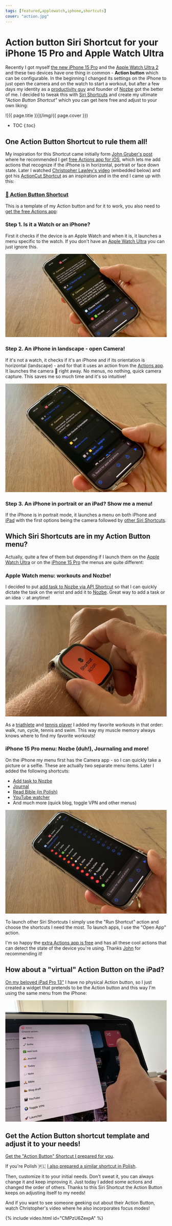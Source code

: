 ```yaml
---
tags: [featured,applewatch,iphone,shortcuts]
cover: "action.jpg"
---
```


# Action button Siri Shortcut for your iPhone 15 Pro and Apple Watch Ultra

Recently I got myself [the new iPhone 15 Pro](/iphone15/) and the [Apple Watch Ultra 2](/ultra/) and these two devices have one thing in common - **Action button** which can be configurable. In the beginning I changed its settings on the iPhone to just open the camera and on the watch to start a workout, but after a few days my identity as a [productivity guy](/productivity/) and founder of [Nozbe](/nozbe/) got the better of me. I decided to tweak this with [Siri Shortcuts](/shortcuts) and create my ultimate *"Action Button Shortcut"* which you can get here free and adjust to your own liking:

<!--More-->

![{{ page.title }}](/img/{{ page.cover }})

* TOC
{:toc}

## One Action Button Shortcut to rule them all!

My inspiration for this Shortcut came initially form [John Gruber's post][df] where he recommended I get [free Actions app for iOS][da], which lets me add actions that recognize if the iPhone is in horizontal, portrait or face down state. Later I watched [Christopher Lawley's video][cv] (embedded below) and got his [ActionCut Shortcut][cs] as an inspiration and in the end I came up with this:

### [🔗 Action Button Shortcut][a]

This is a template of my Action button and for it to work, you also need to [get the free Actions app][da]:

### Step 1. Is it a Watch or an iPhone?

First it checks if the device is an Apple Watch and when it is, it launches a menu specific to the watch. If you don't have an [Apple Watch Ultra](/ultra) you can just ignore this.

![{{ page.title }} device](/img/action-device.jpg)

### Step 2. An iPhone in landscape - open Camera!

If it's not a watch, it checks if it's an iPhone and if its orientation is horizontal (landscape) - and for that it uses an action from the [Actions app][da]. It launches the camera 📸 right away. No menus, no nothing, quick camera capture. This saves me so much time and it's so intuitive!

![{{ page.title }} photo](/img/action-photo.jpg)

### Step 3. An iPhone in portrait or an iPad? Show me a menu!

If the iPhone is in portrait mode, it launches a menu on both iPhone and [iPad](/ipadonly) with the first options being the camera followed by [other Siri Shortcuts](/shortcuts).

## Which Siri Shortcuts are in my Action Button menu?

Actually, quite a few of them but depending if I launch them on the [Apple Watch Ultra](/ultra) or on the [iPhone 15 Pro](/iphone15) the menus are quite different:

### Apple Watch menu: workouts and Nozbe!

I decided to put [add task to Nozbe via API Shortcut][na] so that I can quickly dictate the task on the wrist and add it to [Nozbe][n]. Great way to add a task or an idea 💡 at anytime!

![{{ page.title }} watch](/img/action-watch.jpg)

As a [triathlete](/tri15/) and [tennis player](/tennis/) I added my favorite workouts in that order: walk, run, cycle, tennis and swim. This way my muscle memory always knows where to find my favorite workouts!

### iPhone 15 Pro menu: Nozbe (duh!), Journaling and more!

On the iPhone my menu first has the Camera app - so I can quickly take a picture or a selfie. These are actually two separate menu items. Later I added the following shortcuts:

- [Add task to Nozbe][na]
- [Journal](/journal/)
- [Read Bible (in Polish)](/pl/czytanie)
- [YouTube watcher](/youtube/)
- And much more (quick blog, toggle VPN and other menus)

![{{ page.title }} iphone](/img/action-iphone.jpg)

To launch other Siri Shortcuts I simply use the "Run Shortcut" action and choose the shortcuts I need the most. To launch apps, I use the "Open App" action.

I'm so happy the [extra Actions app is free][da] and has all these cool actions that can detect the state of the device you're using. Thanks [John][df] for recommending it!

## How about a "virtual" Action Button on the iPad?

[On my beloved iPad Pro 13"](/ipadv) I have no physical Action button, so I just created a widget that pretends to be the Action button and this way I'm using the same menu from the iPhone:

![{{ page.title }} ipad](/img/action-ipad.jpg)

## Get the Action Button shortcut template and adjust it to your needs!

[Get the "Action Button" Shortcut I prepared for you][a].

If you're Polish 🇵🇱 [I also prepared a similar shortcut in Polish](/pl/action/).

Then, customize it to your initial needs. Don't sweat it, you can always change it and keep improving it. Just today I added some actions and changed the order of others. Thanks to this Siri Shortcut the Action Button keeps on adjusting itself to my needs!

And if you want to see someone geeking out about their Action Button, watch Christopher's video where he also incorporates focus modes!

{% include video.html id="CMPzU6ZexpA" %}

[na]: /nozbe-add/
[a]: https://www.icloud.com/shortcuts/01c0c65978824c229a607d564a937b39
[cv]: https://youtube.com/watch?v=CMPzU6ZexpA
[cs]: https://www.icloud.com/shortcuts/a8fe20dbfd09475aa4afd0fdacc7b3c1
[df]: https://daringfireball.net/linked/2023/09/22/current-action-button-shortcut
[da]: https://apps.apple.com/us/app/actions/id1586435171

[n]: https://michael.gratis/nozbe
[np]: https://michael.gratis/nozbepersonal